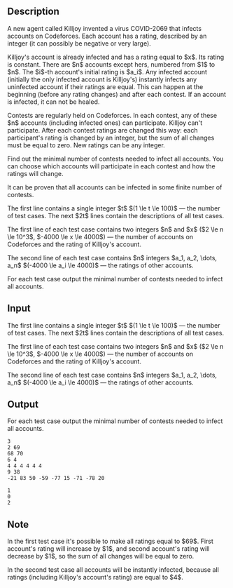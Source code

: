 ## Description

<div><p>A new agent called Killjoy invented a virus COVID-2069 that infects accounts on Codeforces. Each account has a rating, described by <span class="tex-font-style-bf">an integer</span> (it can possibly be negative or very large).</p><p>Killjoy's account is already infected and has a rating equal to $x$. Its rating is constant. There are $n$ accounts except hers, numbered from $1$ to $n$. The $i$-th account's initial rating is $a_i$. Any infected account (initially the only infected account is Killjoy's) instantly infects any uninfected account if their ratings are equal. This can happen at the beginning (before any rating changes) and after each contest. If an account is infected, it can not be healed.</p><p>Contests are regularly held on Codeforces. In each contest, any of these $n$ accounts (including infected ones) can participate. Killjoy can't participate. After each contest ratings are changed this way: each participant's rating is changed by an integer, but the sum of all changes must be equal to zero. New ratings can be any integer.</p><p>Find out the minimal number of contests needed to infect all accounts. You can choose which accounts will participate in each contest and how the ratings will change.</p><p>It can be proven that all accounts can be infected in some finite number of contests.</p></div><div class="input-specification"><p>The first line contains a single integer $t$ $(1 \le t \le 100)$&nbsp;— the number of test cases. The next $2t$ lines contain the descriptions of all test cases.</p><p>The first line of each test case contains two integers $n$ and $x$ ($2 \le n \le 10^3$, $-4000 \le x \le 4000$)&nbsp;— the number of accounts on Codeforces and the rating of Killjoy's account.</p><p>The second line of each test case contains $n$ integers $a_1, a_2, \dots, a_n$ $(-4000 \le a_i \le 4000)$&nbsp;— the ratings of other accounts.</p></div><div class="output-specification"><p>For each test case output the minimal number of contests needed to infect all accounts.</p></div>

## Input

<p>The first line contains a single integer $t$ $(1 \le t \le 100)$&nbsp;— the number of test cases. The next $2t$ lines contain the descriptions of all test cases.</p><p>The first line of each test case contains two integers $n$ and $x$ ($2 \le n \le 10^3$, $-4000 \le x \le 4000$)&nbsp;— the number of accounts on Codeforces and the rating of Killjoy's account.</p><p>The second line of each test case contains $n$ integers $a_1, a_2, \dots, a_n$ $(-4000 \le a_i \le 4000)$&nbsp;— the ratings of other accounts.</p>

## Output

<p>For each test case output the minimal number of contests needed to infect all accounts.</p>





```input1
3
2 69
68 70
6 4
4 4 4 4 4 4
9 38
-21 83 50 -59 -77 15 -71 -78 20
```




```output1
1
0
2
```



## Note

<p>In the first test case it's possible to make all ratings equal to $69$. First account's rating will increase by $1$, and second account's rating will decrease by $1$, so the sum of all changes will be equal to zero.</p><p>In the second test case all accounts will be instantly infected, because all ratings (including Killjoy's account's rating) are equal to $4$.</p>
